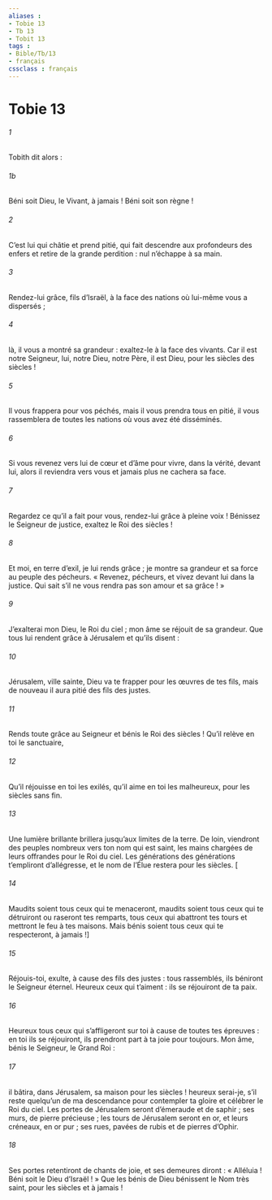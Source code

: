 ```yaml
---
aliases : 
- Tobie 13
- Tb 13
- Tobit 13
tags : 
- Bible/Tb/13
- français
cssclass : français
---
```


# Tobie 13

###### 1
Tobith dit alors :
###### 1b
Béni soit Dieu, le Vivant, à jamais !
Béni soit son règne !
###### 2
C’est lui qui châtie et prend pitié,
qui fait descendre aux profondeurs des enfers
et retire de la grande perdition :
nul n’échappe à sa main.
###### 3
Rendez-lui grâce, fils d’Israël, à la face des nations
où lui-même vous a dispersés ;
###### 4
là, il vous a montré sa grandeur :
exaltez-le à la face des vivants.
Car il est notre Seigneur,
lui, notre Dieu, notre Père,
il est Dieu, pour les siècles des siècles !
###### 5
Il vous frappera pour vos péchés,
mais il vous prendra tous en pitié,
il vous rassemblera de toutes les nations
où vous avez été disséminés.
###### 6
Si vous revenez vers lui de cœur et d’âme
pour vivre, dans la vérité, devant lui,
alors il reviendra vers vous
et jamais plus ne cachera sa face.
###### 7
Regardez ce qu’il a fait pour vous,
rendez-lui grâce à pleine voix !
Bénissez le Seigneur de justice,
exaltez le Roi des siècles !
###### 8
Et moi, en terre d’exil, je lui rends grâce ;
je montre sa grandeur et sa force
au peuple des pécheurs.
« Revenez, pécheurs,
et vivez devant lui dans la justice.
Qui sait s’il ne vous rendra pas
son amour et sa grâce ! »
###### 9
J’exalterai mon Dieu, le Roi du ciel ;
mon âme se réjouit de sa grandeur.
Que tous lui rendent grâce à Jérusalem
et qu’ils disent :
###### 10
Jérusalem, ville sainte,
Dieu va te frapper pour les œuvres de tes fils,
mais de nouveau il aura pitié des fils des justes.
###### 11
Rends toute grâce au Seigneur
et bénis le Roi des siècles !
Qu’il relève en toi le sanctuaire,
###### 12
Qu’il réjouisse en toi les exilés,
qu’il aime en toi les malheureux,
pour les siècles sans fin.
###### 13
Une lumière brillante brillera
jusqu’aux limites de la terre.
De loin, viendront des peuples nombreux
vers ton nom qui est saint,
les mains chargées de leurs offrandes
pour le Roi du ciel.
Les générations des générations t’empliront d’allégresse,
et le nom de l’Élue restera pour les siècles.
[
###### 14
Maudits soient tous ceux qui te menaceront,
maudits soient tous ceux qui te détruiront
ou raseront tes remparts,
tous ceux qui abattront tes tours
et mettront le feu à tes maisons.
Mais bénis soient tous ceux qui te respecteront,
à jamais !]
###### 15
Réjouis-toi, exulte, à cause des fils des justes :
tous rassemblés, ils béniront le Seigneur éternel.
Heureux ceux qui t’aiment :
ils se réjouiront de ta paix.
###### 16
Heureux tous ceux qui s’affligeront sur toi
à cause de toutes tes épreuves :
en toi ils se réjouiront,
ils prendront part à ta joie pour toujours.
Mon âme, bénis le Seigneur, le Grand Roi :
###### 17
il bâtira, dans Jérusalem, sa maison pour les siècles !
heureux serai-je, s’il reste quelqu’un de ma descendance
pour contempler ta gloire et célébrer le Roi du ciel.
Les portes de Jérusalem seront d’émeraude et de saphir ;
ses murs, de pierre précieuse ;
les tours de Jérusalem seront en or,
et leurs créneaux, en or pur ;
ses rues, pavées de rubis et de pierres d’Ophir.
###### 18
Ses portes retentiront de chants de joie,
et ses demeures diront : « Alléluia !
Béni soit le Dieu d’Israël ! »
Que les bénis de Dieu bénissent le Nom très saint,
pour les siècles et à jamais !
